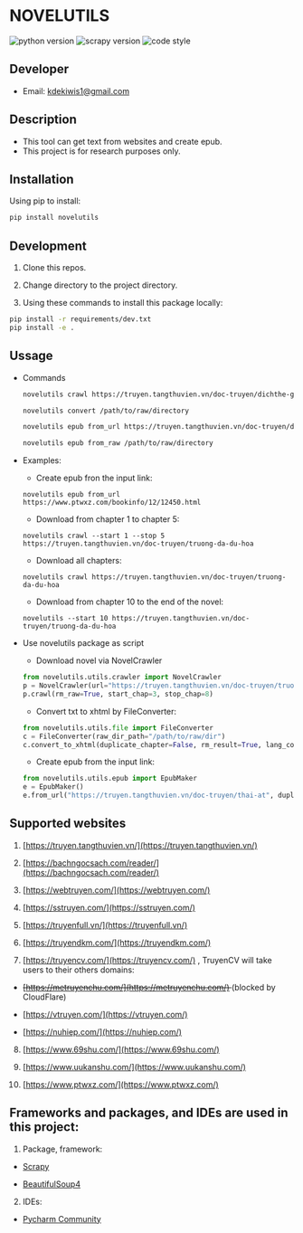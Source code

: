 # NOVELUTILS

![python version](https://img.shields.io/badge/python-3.7+-blue) ![scrapy version](https://img.shields.io/badge/scrapy-2.5.1-blue) ![code style](https://img.shields.io/badge/code%20style-black-000000.svg)

## Developer

- Email: kdekiwis1@gmail.com

## Description

- This tool can get text from websites and create epub.
- This project is for research purposes only.

## Installation

Using pip to install:

  ```bash
  pip install novelutils
  ```

## Development

1. Clone this repos.

2. Change directory to the project directory.

3. Using these commands to install this package locally:

```bash
pip install -r requirements/dev.txt
pip install -e .
```

## Ussage

- Commands

  ```bash
  novelutils crawl https://truyen.tangthuvien.vn/doc-truyen/dichthe-gioi-hoan-my

  novelutils convert /path/to/raw/directory

  novelutils epub from_url https://truyen.tangthuvien.vn/doc-truyen/dichthe-gioi-hoan-my

  novelutils epub from_raw /path/to/raw/directory
  ```

- Examples:

    - Create epub fron the input link:

    ```shell
    novelutils epub from_url https://www.ptwxz.com/bookinfo/12/12450.html
    ```

    - Download from chapter 1 to chapter 5:

    ```shell
    novelutils crawl --start 1 --stop 5 https://truyen.tangthuvien.vn/doc-truyen/truong-da-du-hoa
    ```

    - Download all chapters:

    ```shell
    novelutils crawl https://truyen.tangthuvien.vn/doc-truyen/truong-da-du-hoa
    ```

    - Download from chapter 10 to the end of the novel:

    ```shell
    novelutils --start 10 https://truyen.tangthuvien.vn/doc-truyen/truong-da-du-hoa
    ```

- Use novelutils package as script

    - Download novel via NovelCrawler

    ```python
    from novelutils.utils.crawler import NovelCrawler
    p = NovelCrawler(url="https://truyen.tangthuvien.vn/doc-truyen/truong-da-du-hoa")
    p.crawl(rm_raw=True, start_chap=3, stop_chap=8) 
    ```

    - Convert txt to xhtml by FileConverter:

    ```python
    from novelutils.utils.file import FileConverter
    c = FileConverter(raw_dir_path="/path/to/raw/dir")
    c.convert_to_xhtml(duplicate_chapter=False, rm_result=True, lang_code="vi")
    ```

    - Create epub from the input link:

    ```python
    from novelutils.utils.epub import EpubMaker
    e = EpubMaker()
    e.from_url("https://truyen.tangthuvien.vn/doc-truyen/thai-at", duplicate_chapter=False, start=1, stop=-1)
    ```

## Supported websites

1. [https://truyen.tangthuvien.vn/](https://truyen.tangthuvien.vn/)

2. [https://bachngocsach.com/reader/](https://bachngocsach.com/reader/)

3. [https://webtruyen.com/](https://webtruyen.com/)

4. [https://sstruyen.com/](https://sstruyen.com/)

5. [https://truyenfull.vn/](https://truyenfull.vn/)

6. [https://truyendkm.com/](https://truyendkm.com/)

7. [https://truyencv.com/](https://truyencv.com/) , TruyenCV will take users to their others domains:

  - <del> [https://metruyenchu.com/](https://metruyenchu.com/) </del> (blocked by CloudFlare)

  - [https://vtruyen.com/](https://vtruyen.com/)

  - [https://nuhiep.com/](https://nuhiep.com/)

8. [https://www.69shu.com/](https://www.69shu.com/)

9. [https://www.uukanshu.com/](https://www.uukanshu.com/)

10. [https://www.ptwxz.com/](https://www.ptwxz.com/)


## Frameworks and packages, and IDEs are used in this project:

1. Package, framework:

- [Scrapy](https://scrapy.org/)

- [BeautifulSoup4](https://www.crummy.com/software/BeautifulSoup/)

2. IDEs:

- [Pycharm Community](https://www.jetbrains.com/pycharm/download)